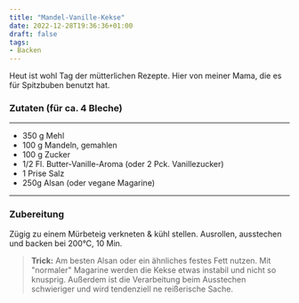 ```yaml
---
title: "Mandel-Vanille-Kekse"
date: 2022-12-28T19:36:36+01:00
draft: false
tags:
- Backen
---
```

Heut ist wohl Tag der mütterlichen Rezepte. Hier von meiner Mama, die es für Spitzbuben benutzt hat. 

### Zutaten (für ca. 4 Bleche)
---
* 350 g Mehl
* 100 g Mandeln, gemahlen
* 100 g Zucker
* 1/2 Fl. Butter-Vanille-Aroma (oder 2 Pck. Vanillezucker)
* 1 Prise Salz
* 250g Alsan (oder vegane Magarine)
--- 
### Zubereitung
Zügig zu einem Mürbeteig verkneten & kühl stellen. 
Ausrollen, ausstechen und backen bei 200°C, 10 Min. 

> **Trick:** Am besten Alsan oder ein ähnliches festes Fett nutzen. Mit "normaler" Magarine werden die Kekse etwas instabil und nicht so knusprig. Außerdem ist die Verarbeitung beim Ausstechen schwieriger und wird tendenziell ne reißerische Sache. 
